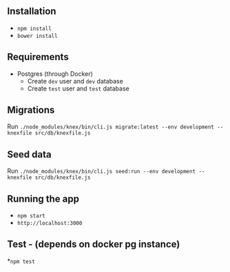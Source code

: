 

## Installation
* `npm install`
* `bower install`

## Requirements

* Postgres (through Docker)
  * Create `dev` user and `dev` database
  * Create `test` user and `test` database

## Migrations
Run `./node_modules/knex/bin/cli.js migrate:latest --env development --knexfile src/db/knexfile.js`

## Seed data
Run `./node_modules/knex/bin/cli.js seed:run --env development --knexfile src/db/knexfile.js`

## Running the app
* `npm start`
* `http://localhost:3000`

## Test - (depends on docker pg instance)
*`npm test`
